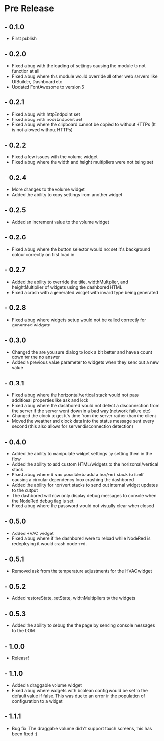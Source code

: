 # Pre Release
## - 0.1.0
* First publish
## - 0.2.0
* Fixed a bug with the loading of settings causing the module to not function at all
* Fixed a bug where this module would override all other web servers like UIBuilder, Dashboard etc
* Updated FontAwesome to version 6
## - 0.2.1
* Fixed a bug with httpEndpoint set
* Fixed a bug with nodeEndpoint set
* Fixed a bug where the clipboard cannot be copied to without HTTPs (It is not allowed without HTTPs)
## - 0.2.2
* Fixed a few issues with the volume widget
* Fixed a bug where the width and height multipliers were not being set
## - 0.2.4
* More changes to the volume widget
* Added the ability to copy settings from another widget
## - 0.2.5
* Added an increment value to the volume widget
## - 0.2.6
* Fixed a bug where the button selector would not set it's background colour correctly on first load in
## - 0.2.7
* Added the ability to override the title, widthMultiplier, and heightMultiplier of widgets using the dashbored HTML
* Fixed a crash with a generated widget with invalid type being generated
## - 0.2.8
* Fixed a bug where widgets setup would not be called correctly for generated widgets
## - 0.3.0
* Changed the are you sure dialog to look a bit better and have a count down for the no answer
* Added a previous value parameter to widgets when they send out a new value
## - 0.3.1
* Fixed a bug where the horizontal/vertical stack would not pass additional properties like ask and lock
* Fixed a bug where the dashbored would not detect a disconnection from the server if the server went down in a bad way (network failure etc)
* Changed the clock to get it's time from the server rather than the client
* Moved the weather and clock data into the status message sent every second (this also allows for server disconnection detection)
## - 0.4.0
* Added the ability to manipulate widget settings by setting them in the flow
* Added the ability to add custom HTML/widgets to the horizontal/vertical stack
* Fixed a bug where it was possible to add a hor/vert stack to itself causing a circular dependency loop crashing the dashbored
* Added the ability for hor/vert stacks to send out internal widget updates to the output
* The dashbored will now only display debug messages to console when the NodeRed debug flag is set
* Fixed a bug where the password would not visually clear when closed
## - 0.5.0
* Added HVAC widget
* Fixed a bug where if the dashbored were to reload while NodeRed is redeploying it would crash node-red.
## - 0.5.1
* Removed ask from the temperature adjustments for the HVAC widget
## - 0.5.2
* Added restoreState, setState, widthMultipliers to the widgets
## - 0.5.3
* Added the ability to debug the the page by sending console messages to the DOM
## - 1.0.0
* Release!
## - 1.1.0
* Added a draggable volume widget
* Fixed a bug where widgets with boolean config would be set to the default value if false. This was due to an error in the population of configuration to a widget
## - 1.1.1
* Bug fix: The draggable volume didn't support touch screens, this has been fixed :)